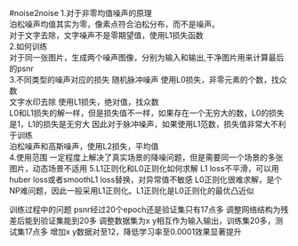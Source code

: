 #noise2noise
1.对于非零均值噪声的原理  
泊松噪声均值其实为零，像素点符合泊松分布，而不是噪声。  
对于文字去除，文字噪声不是零期望值，使用L1损失函数  
2.如何训练  
对于同一张图片，生成两个噪声图像，分别为输入和输出,干净图片用来计算最后的psnr  
3.不同类型的噪声对应的损失
随机脉冲噪声 使用L0损失，非零元素的个数，找众数  
文字水印去除 使用L1损失，绝对值，找众数  
L0和L1损失的解一样，但是损失值不一样，如果存在一个无穷大的数，L0的损失是1，L1的损失是无穷大
因此对于脉冲噪声，如果使用L1范数，损失值非常大不利于训练  
泊松噪声和高斯噪声，使用L2损失，平均值  
4.使用范围
一定程度上解决了真实场景的降噪问题，但是需要同一个场景的多张图片，动态场景不适用
5.L1正则化和L0正则化如何求解
L1 loss不平滑，可以用huber loss或者smoothL1 loss替换，对异常值不敏感
L0正则化很难求解，是个NP难问题，因此一般采用L1正则化。L1正则化是L0正则化的最优凸近似

训练过程中的问题
psnr经过20个epoch还是验证集只有17点多
调整网络结构为残差后能到验证集能到20多
调整数据集为x y相互作为输入输出，训练集20多，测试集17点多
增加x y数据对至12，降低学习率至0.0001效果显著提升